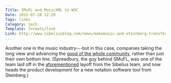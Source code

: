 ```yaml
---
Title: SMuFL and MusicXML to W3C
Date: 2015-07-28 12:29
Tags: links
Category: tech
Template: formats/link
Link: http://www.sibeliusblog.com/news/makemusic-and-steinberg-transfer-development-of-musicxml-and-smufl-to-web-community-group/
...
```


[link]: http://www.sibeliusblog.com/news/makemusic-and-steinberg-transfer-development-of-musicxml-and-smufl-to-web-community-group/

Another one in the music industry---but in this case, companies taking the long
view and advancing the [good of the whole community][link], rather than just
their own bottom line. (Spreadbury, the guy behind SMuFL, was one of the team
laid off in the [aforementioned] layoff from the Sibelius team, and now heads
the product development for a new notation software tool from Steinberg.)

[aforementioned]: {filename}sibelius-8.md

